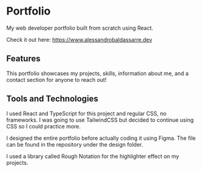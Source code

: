 # Portfolio
My web developer portfolio built from scratch using React.

Check it out here: https://www.alessandrobaldassarre.dev 

## Features
This portfolio showcases my projects, skills, information about me, and a contact section for anyone to reach out!

## Tools and Technologies
I used React and TypeScript for this project and regular CSS, no frameworks. I was going to use TailwindCSS but decided
to continue using CSS so I could practice more.

I designed the entire portfolio before actually coding it using Figma. The file can be found in the repository under the design folder.

I used a library called Rough Notation for the highlighter effect on my projects.
